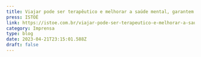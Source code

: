 ```yaml
---
title: Viajar pode ser terapêutico e melhorar a saúde mental, garantem especialistas
press: ISTOÉ
link: https://istoe.com.br/viajar-pode-ser-terapeutico-e-melhorar-a-saude-mental-garantem-especialistas/
category: Imprensa
type: blog
date: 2023-04-21T23:15:01.588Z
draft: false
---
```

